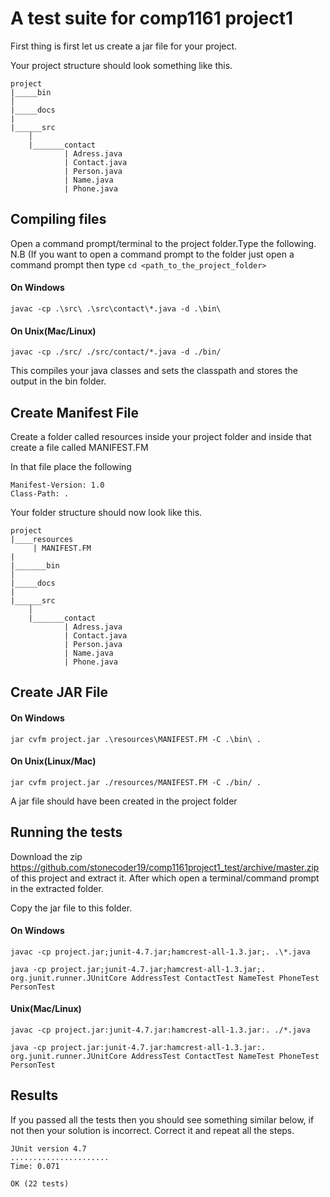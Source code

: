 # A test suite for comp1161 project1


First thing is first let us create a jar file for your project.

Your project structure should look something like this.

```
project
|_____bin
│
|_____docs
|
|______src
    │
    |_______contact
            | Adress.java
            | Contact.java
            | Person.java
            | Name.java
            | Phone.java
```

## Compiling files
Open a command prompt/terminal to the project folder.Type the following. N.B (If you want to open a command prompt to the folder just open a command prompt then type ```cd <path_to_the_project_folder>```

#### On Windows
``` 
javac -cp .\src\ .\src\contact\*.java -d .\bin\ 
```

#### On Unix(Mac/Linux)
``` 
javac -cp ./src/ ./src/contact/*.java -d ./bin/ 
```
This compiles your java classes and sets the classpath and stores the output in the bin folder.

## Create Manifest File
Create a folder called resources inside your project folder and inside that create a file called MANIFEST.FM

In that file place the following
```
Manifest-Version: 1.0
Class-Path: .

```
Your folder structure should now look like this.

```
project
|____resources
     | MANIFEST.FM
|
|_______bin
│
|_____docs
|
|______src
    │
    |_______contact
            | Adress.java
            | Contact.java
            | Person.java
            | Name.java
            | Phone.java
```

## Create JAR File

#### On Windows

``` jar cvfm project.jar .\resources\MANIFEST.FM -C .\bin\ . ```

#### On Unix(Linux/Mac)
``` jar cvfm project.jar ./resources/MANIFEST.FM -C ./bin/ . ```

A jar file should have been created in the project folder


## Running the tests

Download the zip https://github.com/stonecoder19/comp1161project1_test/archive/master.zip of this project and extract it. After which open a terminal/command prompt in the extracted folder.

Copy the jar file to this folder.

#### On Windows

```
javac -cp project.jar;junit-4.7.jar;hamcrest-all-1.3.jar;. .\*.java 
```
```
java -cp project.jar;junit-4.7.jar;hamcrest-all-1.3.jar;. org.junit.runner.JUnitCore AddressTest ContactTest NameTest PhoneTest PersonTest
```

#### Unix(Mac/Linux)
```
javac -cp project.jar:junit-4.7.jar:hamcrest-all-1.3.jar:. ./*.java 
```
```
java -cp project.jar:junit-4.7.jar:hamcrest-all-1.3.jar:. org.junit.runner.JUnitCore AddressTest ContactTest NameTest PhoneTest PersonTest
```

## Results

If you passed all the tests then you should see something similar below, if not then your solution is incorrect. Correct it and repeat all the steps.
``` 
JUnit version 4.7
......................
Time: 0.071

OK (22 tests)
```



